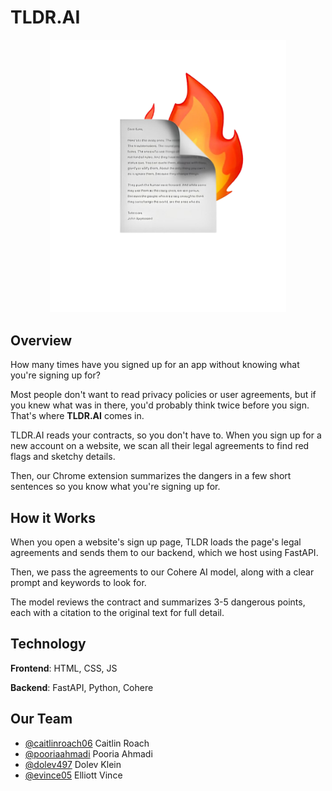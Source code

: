 # TLDR.AI #

<p align="center">
	<img src="/extension/images/tagline.png" alt="TLDR" width=75% height=75%>
</p>

<!-- Insert logo + tagline -->
## Overview ##

How many times have you signed up for an app without knowing what you're signing up for?

Most people don't want to read privacy policies or user agreements, but if you knew what was in there, you'd probably think twice before you sign. That's where **TLDR.AI** comes in.

TLDR.AI reads your contracts, so you don't have to. When you sign up for a new account on a website, we scan all their legal agreements to find red flags and sketchy details. 

Then, our Chrome extension summarizes the dangers in a few short sentences so you know what you're signing up for.

## How it Works ##

When you open a website's sign up page, TLDR loads the page's legal agreements and sends them to our backend, which we host using FastAPI.

Then, we pass the agreements to our Cohere AI model, along with a clear prompt and keywords to look for.

The model reviews the contract and summarizes 3-5 dangerous points, each with a citation to the original text for full detail.

## Technology

**Frontend**: HTML, CSS, JS

**Backend**: FastAPI, Python, Cohere

## Our Team ##

- [@caitlinroach06](https://github.com/CaitlinRoach06) Caitlin Roach
- [@pooriaahmadi](https://www.github.com/pooriaahmadi) Pooria Ahmadi
- [@dolev497](https://github.com/Dolev497) Dolev Klein
- [@evince05](https://github.com/evince05) Elliott Vince



